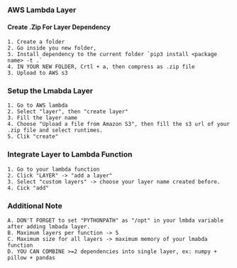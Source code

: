 ### AWS Lambda Layer

#### Create .Zip For Layer Dependency
```
1. Create a folder
2. Go inside you new folder,
3. Install dependency to the current folder `pip3 install <package name> -t .`
4. IN YOUR NEW FOLDER, Crtl + a, then compress as .zip file
3. Upload to AWS s3
```


### Setup the Lmabda Layer
```
1. Go to AWS lambda
2. Select "layer", then "create layer"
3. Fill the layer name
4. Choose "Upload a file from Amazon S3", then fill the s3 url of your .zip file and select runtimes.
5. Clik "create"
```

### Integrate Layer to Lambda Function
```
1. Go to your lambda function
2. Click "LAYER" -> "add a layer"
3. Select "custom layers" -> choose your layer name created before.
4. Cick "add"
```

### Additional Note
```
A. DON'T FORGET to set "PYTHONPATH" as "/opt" in your lmbda variable after adding lmbada layer.
B. Maximum layers per function -> 5
C. Maximum size for all layers -> maximum memory of your lmabda function
D. YOU CAN COMBINE >=2 dependencies into single layer, ex: numpy + pillow + pandas
```

